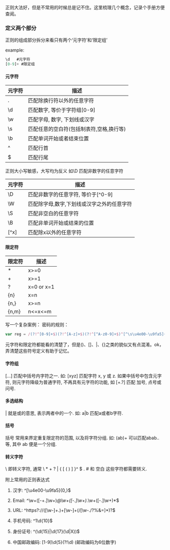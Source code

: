正则大法好，但是不常用的时候总是记不住。这里梳理几个概念，记录个手册方便查阅。

### 定义两个部分 ###
正则的组成部分拆分来看只有两个‘元字符’和‘限定组’

example:
```js
\d   #元字符
[0-9]+ #限定组
```

#### 元字符 ####


 元字符         | 描述          
 ------------- |---------------------
 .             | 匹配除换行符以外的任意字符
 \d            | 匹配数字, 等价于字符组[0-9]
 \w            | 匹配字母, 数字, 下划线或汉字
 \s            |匹配任意的空白符(包括制表符,空格,换行等)
 \b            |匹配单词开始或者结束位置
 ^             |匹配行首
 $             |匹配行尾


正则大小写敏感，大写均为反义
如\D 匹配非数字的任意字符

 元字符         |描述
 ------------- |---------------------
 \D            |匹配非数字的任意字符, 等价于[^0-9]
 \W            |匹配除字母,数字,下划线或汉字之外的任意字符
 \S            |匹配非空白的任意字符
 \B            |匹配非单词开始或结束的位置
 [^x]          |匹配除x以外的任意字符


#### 限定符 ####

 限定符         |描述
 ------------- |---------------------
 *            |x>=0
 +            |x>=1
 ?            |x=0 or x=1
 {n}           |x=n
 {n,}           |x>=n
 {n,m}        |n<=x<=m

写一个复杂案例：
密码的规则：
```js  
var reg = /(?!^[0-9]+$)(?!^[A-z]+$)(?!^[^A-z0-9]+$)^[^\s\u4e00-\u9fa5]{6,16}$/;
```
元字符和限定符都能看的清楚了，但是()、[]、|、{}之类的貌似又有点混淆。ok，弄清楚这些符号定义有助于记忆。

<H4>字符组</H4>

[…] 匹配中括号内字符之一. 如: [xyz] 匹配字符 x, y 或 z. 如果中括号中包含元字符, 则元字符降级为普通字符, 不再具有元字符的功能, 如 [+.?] 匹配 加号, 点号或问号.

<h4>多选结构</h4>
| 就是或的意思, 表示两者中的一个. 如: a|b 匹配a或者b字符.

<h4>括号</h4>
括号 常用来界定重复限定符的范围, 以及将字符分组. 如: (ab)+ 可以匹配abab..等, 其中 ab 便是一个分组.

<h4>转义字符</h4>
\ 即转义字符, 通常 \ * + ? | { [ ( ) ] }^ $ . # 和 空白 这些字符都需要转义.

附上常用的正则表达式

1. 汉字: ^[\u4e00-\u9fa5]{0,}$

2. Email: ^\w+([-+.]\w+)*@\w+([-.]\w+)*\.\w+([-.]\w+)*$

3. URL: ^https?://([\w-]+.)+[\w-]+(/[\w-./?%&=]*)?$

4. 手机号码: ^1\d{10}$

5. 身份证号: ^(\d{15}|\d{17}(\d|X))$

6. 中国邮政编码: [1-9]\d{5}(?!\d) (邮政编码为6位数字)


